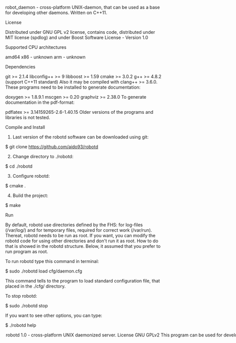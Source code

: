 robot_daemon - cross-platform UNIX-daemon, that can be used as a base for developing other daemons. Written on C++11.

License

Distributed under GNU GPL v2 license, contains code, distributed under MIT license (spdlog) and under Boost Software License - Version 1.0

Supported CPU architectures

amd64
x86 - unknown
arm - unknown


Dependencies

git >= 2.1.4
libconfig++ >= 9
libboost >= 1.59
cmake >= 3.0.2
g++ >= 4.8.2 (support C++11 standard)
Also it may be compiled with clang++ >= 3.6.0.
These programs need to be installed to generate documentation:

doxygen >= 1.8.9.1
mscgen >= 0.20
graphviz >= 2.38.0
To generate documentation in the pdf-format:

pdflatex >= 3.14159265-2.6-1.40.15
Older versions of the programs and libraries is not tested.

Compile and Install

1) Last version of the robotd software can be downloaded using git:

$ git clone https://github.com/aido93/robotd

2) Change directory to ./robotd:

$ cd ./robotd

3) Configure robotd:

$ cmake .

4) Build the project:

$ make



Run

By default, robotd use directories defined by the FHS: for log-files (/var/log/) and for temporary files, required for correct work (/var/run). Thereat, robotd needs to be run as root. If you want, you can modify the robotd code for using other directories and don't run it as root. How to do that is showed in the robotd structure. Below, it assumed that you prefer to run program as root.

To run robotd type this command in terminal:

$ sudo ./robotd load cfg/daemon.cfg

This command tells to the program to load standard configuration file, that placed in the ./cfg/ directory.

To stop robotd:

$ sudo ./robotd stop

If you want to see other options, you can type:

$ ./robotd help

<option> robotd 1.0 - cross-platform UNIX daemonized server. 
License GNU GPLv2 <http://www.gnu.org/licenses/old-licenses/gpl-2.0.html>
This program can be used for development your own daemon.
This is free software: you are free to change and redistribute it.
There is NO WARRANTY, to the extent permitted by law.
Written by Igor Diakonov. Compiled 23.01.2016.


Usage: robotd

As we can see, 'load' option requires one parameter - the name of the configuration file. It supports as full filenames or relative filenames.

Author
Diakonov Igor
Date
20.01.2016

